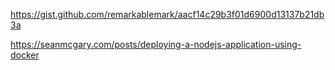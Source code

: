 https://gist.github.com/remarkablemark/aacf14c29b3f01d6900d13137b21db3a

https://seanmcgary.com/posts/deploying-a-nodejs-application-using-docker